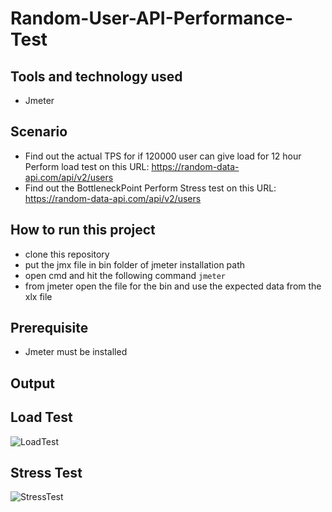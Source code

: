 # Random-User-API-Performance-Test

## Tools and technology used
 - Jmeter

## Scenario
 - Find out the actual TPS for if 120000 user can give load for 12 hour Perform load test on this URL: https://random-data-api.com/api/v2/users
 - Find out the BottleneckPoint Perform Stress test on this URL: https://random-data-api.com/api/v2/users
 
 
## How to run this project
 - clone this repository
 - put the jmx file in bin folder of  jmeter installation path
 - open cmd and hit the following command
 ```jmeter```
 - from jmeter open the file for the bin and use the expected data from the xlx file
 
 
 ## Prerequisite
 - Jmeter must be installed
 
 ## Output
 
 ## Load Test
 ![LoadTest](https://user-images.githubusercontent.com/59419331/195584339-02ced8a0-b521-452d-a0bc-8f8d1f6fcc24.png)

 ## Stress Test
 ![StressTest](https://user-images.githubusercontent.com/59419331/195584489-f06c130d-ad01-4582-b837-811895c4144f.png)

